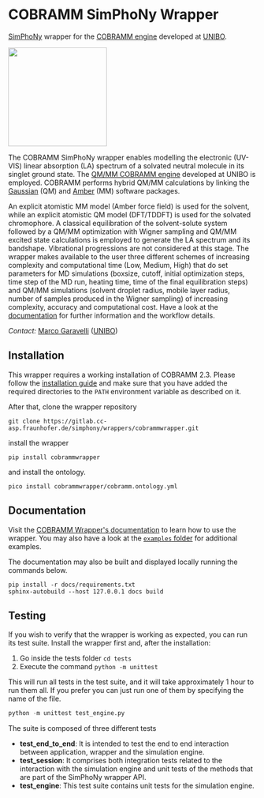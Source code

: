 # COBRAMM SimPhoNy Wrapper

<!---introduction-start-4a4f2d70-->

[SimPhoNy](https://github.com/simphony/simphony-osp) wrapper for the 
[COBRAMM engine](https://site.unibo.it/cobramm/en) developed at 
[UNIBO](https://www.unibo.it). 

<!---introduction-end-4a4f2d70-->

<img src="https://site.unibo.it/cobramm/en/@@images/97dcd2e2-e470-4cf4-a0e7-4d15b2e44018.png" width="200">

<!---introduction-start-f8a2dfb4-->

The COBRAMM SimPhoNy wrapper enables modelling the electronic (UV-VIS) linear
absorption (LA) spectrum of a solvated neutral molecule in its singlet ground
state. The [QM/MM COBRAMM engine](https://site.unibo.it/cobramm/en) developed 
at UNIBO is employed. COBRAMM performs hybrid QM/MM calculations by linking 
the [Gaussian](https://gaussian.com/) (QM) and [Amber](https://ambermd.org/)
(MM) software packages. 

An explicit atomistic MM model (Amber force field) is used for the solvent, 
while an explicit atomistic QM model (DFT/TDDFT) is used for the solvated 
chromophore. A classical equilibration of the solvent-solute system followed 
by a QM/MM optimization with Wigner sampling and QM/MM excited state 
calculations is employed to generate the LA spectrum and its bandshape. 
Vibrational progressions are not considered at this stage. The wrapper makes 
available to the user three different schemes of increasing complexity and 
computational time (Low, Medium, High) that do set parameters for MD 
simulations (boxsize, cutoff, initial optimization steps, time step of the 
MD run, heating time, time of the final equilibration steps) and QM/MM 
simulations (solvent droplet radius, mobile layer radius, number of samples 
produced in the Wigner sampling) of increasing complexity, accuracy and 
computational cost. Have a look at the
[documentation](https://cobrammwrapper.readthedocs.io) for further
information and the workflow details.

*Contact:* [Marco Garavelli](mailto:marco.garavelli@unibo.it) ([UNIBO](https://www.unibo.it))

<!---introduction-end-f8a2dfb4-->

## Installation

<!---installation-start-d47a8de6-->

This wrapper requires a working installation of COBRAMM 2.3. Please follow the
[installation guide](https://gitlab.com/cobrammgroup/cobramm/-/wikis/Installation-Guide)
and make sure that you have added the required directories to the `PATH` 
environment variable as described on it.

After that, clone the wrapper repository

```shell
git clone https://gitlab.cc-asp.fraunhofer.de/simphony/wrappers/cobrammwrapper.git
```

install the wrapper

```shell
pip install cobrammwrapper
```

and install the ontology.

```shell
pico install cobrammwrapper/cobramm.ontology.yml
```

<!---installation-end-d47a8de6-->

## Documentation

Visit the [COBRAMM Wrapper's documentation](https://cobrammwrapper.readthedocs.io)
to learn how to use the wrapper. You may also have a look at the
[`examples` folder](https://github.com/simphony/cobrammwrapper/tree/master/examples)
for additional examples.

The documentation may also be built and displayed locally running the commands
below.

```shell
pip install -r docs/requirements.txt
sphinx-autobuild --host 127.0.0.1 docs build
```

## Testing

<!---tests-start-b16e3913-->

If you wish to verify that the wrapper is working as expected, you can run its
test suite. Install the wrapper first and, after the installation:

1. Go inside the tests folder `cd tests`
2. Execute the command `python -m unittest`

This will run all tests in the test suite, and it will take approximately 
1 hour to run them all. If you prefer you can just run one of them by 
specifying the name of the file.

```python
python -m unittest test_engine.py
```

The suite is composed of three different tests
- **test_end_to_end**: It is intended to test the end to end interaction 
  between application, wrapper and the simulation engine.
- **test_session**: It comprises both integration tests related to the 
  interaction with the simulation engine and unit tests of the methods that are
  part of the SimPhoNy wrapper API.
- **test_engine**: This test suite contains unit tests for the simulation 
  engine.

<!---tests-end-b16e3913-->


